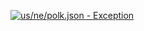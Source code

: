 [![us/ne/polk.json - Exception](https://img.shields.io/badge/us/ne/polk.json-Exception-red)](https://github.com/openaddresses/openaddresses/tree/master/sources/us/ne/polk.json)